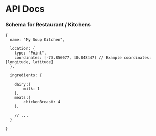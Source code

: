 # API Docs


### Schema for Restaurant / Kitchens
```
{
  name: "My Soup Kitchen",

  location: {
    type: "Point",
    coordinates: [-73.856077, 40.848447] // Example coordinates: [longitude, latitude]
  },

  ingredients: {

    dairy:{
        milk: 1
    },
    meats:{
        chickenBreast: 4
    },

    // ...
  }
  
}

```












